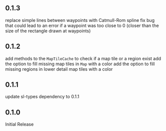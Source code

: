## 0.1.3

replace simple lines between waypoints with Catmull-Rom spline
fix bug that could lead to an error if a waypoint was too close to 0
(closer than the size of the rectangle drawn at waypoints)

## 0.1.2

add methods to the `MapTileCache` to check if a map tile or a region exist
add the option to fill missing map tiles in `Map` with a color
add the option to fill missing regions in lower detail map tiles with a color

## 0.1.1

update sl-types dependency to 0.1.1

## 0.1.0

Initial Release
